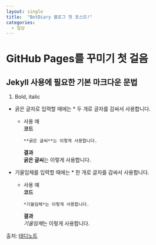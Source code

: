 ```yaml
---
layout: single
title:  "BotDiary 블로그 첫 포스트!"
categories:
  - 일상
---
```


# GitHub Pages를 꾸미기 첫 걸음

## Jekyll 사용에 필요한 기본 마크다운 문법

1. Bold, italic
* 굵은 글자로 입력할 때에는 * 두 개로 글자를 감싸서 사용합니다.
  - 사용 예  
      **코드**
      ```
      **굵은 글씨**는 이렇게 사용합니다.
      ```  
      **결과**  
      **굵은 글씨**는 이렇게 사용합니다.  

* 기울임체를 입력할 때에는 * 한 개로 글자를 감싸서 사용합니다.
  - 사용 예  
      **코드**
      ```
      *기울임체*는 이렇게 사용합니다.
      ```  
      **결과**  
      *기울임체*는 이렇게 사용합니다.


출처: [테디노트](https://teddylee777.github.io/jekyll/Jekyll-%EC%82%AC%EC%9A%A9%EC%9D%84-%EC%9C%84%ED%95%9C-markdown-%EB%AC%B8%EB%B2%95)
